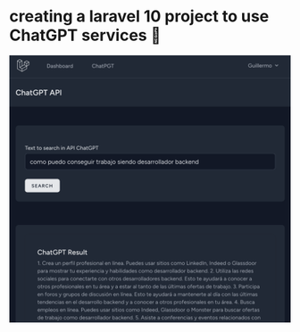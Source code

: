 # creating a laravel 10 project to use ChatGPT services 🚀

![Caprtura](https://raw.githubusercontent.com/gsanchez1687/laravel-api-openai/main/public/img/captura.png)